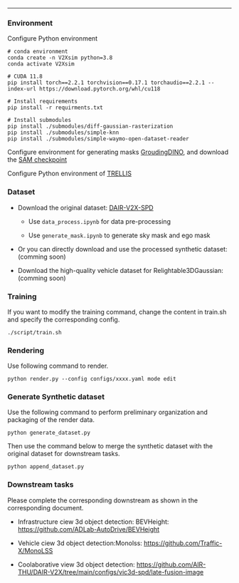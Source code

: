 
---

### Environment

Configure Python environment
```
# conda environment
conda create -n V2Xsim python=3.8
conda activate V2Xsim

# CUDA 11.8
pip install torch==2.2.1 torchvision==0.17.1 torchaudio==2.2.1 --index-url https://download.pytorch.org/whl/cu118

# Install requirements
pip install -r requirments.txt

# Install submodules
pip install ./submodules/diff-gaussian-rasterization
pip install ./submodules/simple-knn
pip install ./submodules/simple-waymo-open-dataset-reader

```

Configure environment for generating masks [GroudingDINO](https://github.com/IDEA-Research/GroundingDINO), and download the [SAM checkpoint](https://dl.fbaipublicfiles.com/segment_anything/sam_vit_h_4b8939.pth)



Configure Python environment of [TRELLIS](https://github.com/microsoft/TRELLIS)



### Dataset
- Download the original dataset: [DAIR-V2X-SPD](https://thudair.baai.ac.cn/coop-forecast)

  - Use `data_process.ipynb` for data pre-processing

  - Use `generate_mask.ipynb` to generate sky mask and ego mask
  
- Or you can directly download and use the processed synthetic dataset: (comming soon)

- Download the high-quality vehicle dataset for Relightable3DGaussian: (comming soon)


### Training
If you want to modify the training command, change the content in train.sh and specify the corresponding config.
```
./script/train.sh
```

### Rendering

Use following command to render.
```
python render.py --config configs/xxxx.yaml mode edit
```

### Generate Synthetic dataset

Use the following command to perform preliminary organization and packaging of the render data.
```
python generate_dataset.py
```

Then use the command below to merge the synthetic dataset with the original dataset for downstream tasks.
```
python append_dataset.py
```

### Downstream tasks
Please complete the corresponding downstream as shown in the corresponding document.

- Infrastructure ciew 3d object detection: BEVHeight: https://github.com/ADLab-AutoDrive/BEVHeight

- Vehicle ciew 3d object detection:Monolss: https://github.com/Traffic-X/MonoLSS

- Coolaborative view 3d object detection: https://github.com/AIR-THU/DAIR-V2X/tree/main/configs/vic3d-spd/late-fusion-image
